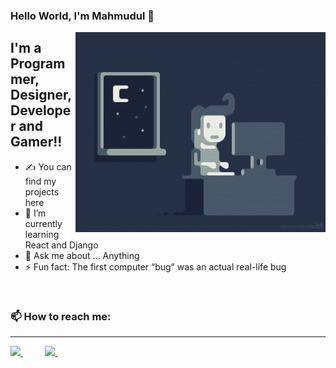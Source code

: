 ### Hello World, I'm Mahmudul  👋

 <img align="right" alt="GIF" src="https://github.com/mhasan213/mhasan213/blob/main/code.gif?raw=true" width="400" height="320" />


## I'm a Programmer, Designer, Developer and Gamer!!
- ✍ You can find my projects here 
- 🌱 I’m currently learning React and Django
- 💬 Ask me about ... Anything
- ⚡ Fun fact: The first computer “bug” was an actual real-life bug

<br />
<h3>📫 How to reach me:</h3>
<hr>
<a href="mailto:m.h.shihab09@gmail.com"> <img src="https://img.icons8.com/fluent/48/000000/gmail.png" width="3.5%"/> </a>&nbsp;&nbsp;&nbsp;&nbsp;&nbsp;&nbsp;&nbsp;&nbsp;
<a href="https://linkedin.com/in/mahmudul-hasan9"> <img src="https://cdn.jsdelivr.net/npm/simple-icons@v3/icons/linkedin.svg" width="3.5%"/> </a>&nbsp;&nbsp;&nbsp;&nbsp;&nbsp;&nbsp;&nbsp;&nbsp;
<br />

[linkedin]: https://linkedin.com/in/mahmudul-hasan9
[e-mail]: m.h.shihab09@gmail.com

